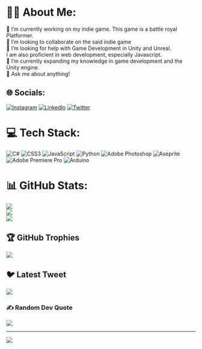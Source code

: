 # 👨‍💻 About Me:
🔭 I’m currently working on my indie game. This game is a battle royal Platformer.<br>👯 I’m looking to collaborate on the said indie game<br>🤝 I’m looking for help with Game Development in Unity and Unreal. <br>I am also proficient in web development, especially Javascript.<br>🌱 I’m currently expanding my knowledge in game development and the Unity engine.<br>💬 Ask me about anything!


## 🌐 Socials:
[![Instagram](https://img.shields.io/badge/Instagram-%23E4405F.svg?logo=Instagram&logoColor=white)](https://instagram.com/arshil.mbd) [![LinkedIn](https://img.shields.io/badge/LinkedIn-%230077B5.svg?logo=linkedin&logoColor=white)](https://linkedin.com/in/https://www.linkedin.com/in/arshil-symmetry/) [![Twitter](https://img.shields.io/badge/Twitter-%231DA1F2.svg?logo=Twitter&logoColor=white)](https://twitter.com/https://twitter.com/Arshil_india) 

# 💻 Tech Stack:
![C#](https://img.shields.io/badge/c%23-%23239120.svg?style=for-the-badge&logo=c-sharp&logoColor=white) ![CSS3](https://img.shields.io/badge/css3-%231572B6.svg?style=for-the-badge&logo=css3&logoColor=white) ![JavaScript](https://img.shields.io/badge/javascript-%23323330.svg?style=for-the-badge&logo=javascript&logoColor=%23F7DF1E) ![Python](https://img.shields.io/badge/python-3670A0?style=for-the-badge&logo=python&logoColor=ffdd54) ![Adobe Photoshop](https://img.shields.io/badge/adobephotoshop-%2331A8FF.svg?style=for-the-badge&logo=adobephotoshop&logoColor=white) ![Aseprite](https://img.shields.io/badge/Aseprite-FFFFFF?style=for-the-badge&logo=Aseprite&logoColor=#7D929E) ![Adobe Premiere Pro](https://img.shields.io/badge/Adobe%20Premiere%20Pro-9999FF.svg?style=for-the-badge&logo=Adobe%20Premiere%20Pro&logoColor=white) ![Arduino](https://img.shields.io/badge/-Arduino-00979D?style=for-the-badge&logo=Arduino&logoColor=white)
# 📊 GitHub Stats:
![](https://github-readme-stats.vercel.app/api?username=Arshil-Github&theme=radical&hide_border=false&include_all_commits=false&count_private=false)<br/>
![](https://github-readme-streak-stats.herokuapp.com/?user=Arshil-Github&theme=radical&hide_border=false)<br/>
![](https://github-readme-stats.vercel.app/api/top-langs/?username=Arshil-Github&theme=radical&hide_border=false&include_all_commits=false&count_private=false&layout=compact)

## 🏆 GitHub Trophies
![](https://github-profile-trophy.vercel.app/?username=Arshil-Github&theme=radical&no-frame=false&no-bg=true&margin-w=4)

## 🐦 Latest Tweet
[![](https://gtce.itsvg.in/api?username=https://twitter.com/Arshil_india)](https://github.com/VishwaGauravIn/github-twitter-card-embed)

### ✍️ Random Dev Quote
![](https://quotes-github-readme.vercel.app/api?type=horizontal&theme=radical)

---
[![](https://visitcount.itsvg.in/api?id=Arshil-Github&icon=0&color=0)](https://visitcount.itsvg.in)

<!-- Proudly created with GPRM ( https://gprm.itsvg.in ) -->
